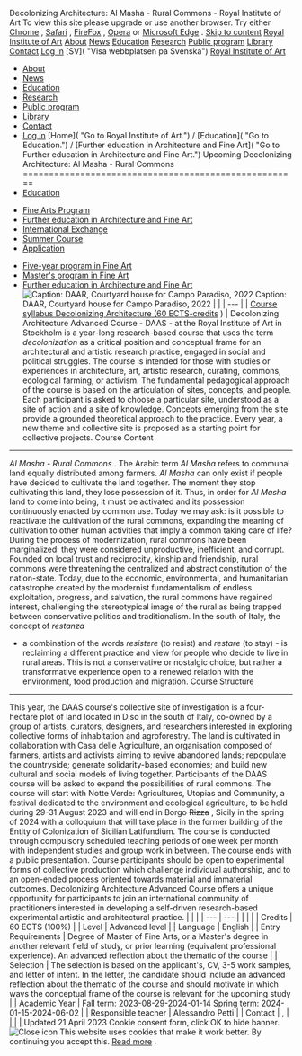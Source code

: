 Decolonizing Architecture: Al Masha - Rural Commons - Royal Institute of Art
To view this site please upgrade or use another browser. Try either
[Chrome]()
,
[Safari]()
,
[FireFox]()
,
[Opera]()
or
[Microsoft Edge]()
.
[Skip to content](#main)
[Royal Institute of Art]()
[About]()
[News]()
[Education]()
[Research]()
[Public program]()
[Library]()
[Contact]()
[Log in]()
[SV]( "Visa webbplatsen pa Svenska")
[Royal Institute of Art]()
* [About]()
* [News]()
* [Education]()
* [Research]()
* [Public program]()
* [Library]()
* [Contact]()
* [Log in]()
[Home]( "Go to Royal Institute of Art.")
/
[Education]( "Go to Education.")
/
[Further education in Architecture and Fine Art]( "Go to Further education in Architecture and Fine Art.")
Upcoming
Decolonizing Architecture: Al Masha - Rural Commons
=====================================================
* [Education]()
+ [Fine Arts Program]()
+ [Further education in Architecture and Fine Art]()
+ [International Exchange]()
+ [Summer Course]()
+ [Application]()
- [Five-year program in Fine Art]()
- [Master's program in Fine Art]()
- [Further education in Architecture and Fine Art]()
![Caption: DAAR, Courtyard house for Campo Paradiso, 2022]()
Caption: DAAR, Courtyard house for Campo Paradiso, 2022
| |
| --- |
| [Course syllabus Decolonizing Architecture (60 ECTS-credits]()
)
|
Decolonizing Architecture Advanced Course - DAAS - at the Royal Institute of Art in Stockholm is a year-long research-based
course that uses the term
*decolonization*
as a critical position and conceptual frame for an architectural and artistic research practice, engaged in social and political struggles. The course is intended for those with studies or experiences in architecture, art, artistic research, curating, commons, ecological farming, or activism.
The fundamental pedagogical approach of the course is based on the articulation of sites, concepts, and people. Each participant is asked to choose a particular site, understood as a site of action and a site of knowledge. Concepts emerging from the site provide a grounded theoretical approach to the practice. Every year, a new theme and collective site is proposed as a starting point for collective projects.
Course Content
----------------
*Al Masha - Rural Commons*
. The Arabic term
*Al Masha*
refers to communal land equally distributed among farmers.
*Al Masha*
can only exist if people have decided to cultivate the land together. The moment they stop cultivating this land, they lose possession of it. Thus, in order for
*Al Masha*
land to come into being, it must be activated and its possession continuously enacted by common use. Today we may ask: is it possible to reactivate the cultivation of the rural commons, expanding the meaning of cultivation to other human activities that imply a common taking care of life?
During the process of modernization, rural commons have been marginalized: they were considered unproductive, inefficient, and corrupt. Founded on local trust and reciprocity, kinship and friendship, rural commons were threatening the centralized and abstract constitution of the nation-state. Today, due to the economic, environmental, and humanitarian catastrophe created by the modernist fundamentalism of endless exploitation, progress, and salvation, the rural commons have regained interest, challenging the stereotypical image of the rural as being trapped between conservative politics and traditionalism.
In the south of Italy, the concept of
*restanza*
- a combination of the words
*resistere*
(to resist) and
*restare*
(to stay) - is reclaiming a different practice and view for people who decide to live in rural areas. This is not a conservative or nostalgic choice, but rather a transformative experience open to a renewed relation with the environment, food production and migration.
Course Structure
------------------
This year, the DAAS course's collective site of investigation is a four-hectare plot of land located in Diso in the south of Italy, co-owned by a group of artists, curators, designers, and researchers interested in exploring collective forms of inhabitation and agroforestry. The land is cultivated in collaboration with Casa delle Agriculture, an organisation composed of farmers, artists and activists aiming to revive abandoned lands; repopulate the countryside; generate solidarity-based economies; and build new cultural and social models of living together. Participants of the DAAS course will be asked to expand the possibilities of rural commons. The course will start with Notte Verde: Agricultures, Utopias and Community, a festival dedicated to the environment and ecological agriculture, to be held during 29-31 August 2023 and will end in Borgo
~~Rizza~~
, Sicily in the spring of 2024 with a colloquium that will take place in the former building of the Entity of Colonization of Sicilian Latifundium.
The course is conducted through compulsory scheduled teaching periods of one week per month with independent studies and group work in between. The course ends with a public presentation. Course participants should be open to experimental forms of collective production which challenge individual authorship, and to an open-ended process oriented towards material and immaterial outcomes. Decolonizing Architecture Advanced Course offers a unique opportunity for participants to join an international community of practitioners interested in developing a self-driven research-based experimental artistic and architectural practice.
| | |
| --- | --- |
| | |
|
Credits
|
60 ECTS (100%)
|
|
Level
|
Advanced level
|
|
Language
|
English
|
|
Entry Requirements
|
Degree of Master of Fine Arts, or a Master's degree in another relevant field of study, or prior learning (equivalent professional experience). An advanced reflection about the thematic of the course
|
|
Selection
|
The selection is based on the applicant's, CV, 3-5 work samples, and letter of intent. In the letter, the candidate should include an advanced reflection about the thematic of the course and should motivate in which ways the conceptual frame of the course is relevant for the upcoming study
|
|
Academic Year
|
Fall term: 2023-08-29-2024-01-14
Spring term: 2024-01-15-2024-06-02
|
|
Responsible teacher
|
Alessandro Petti
|
|
Contact
|
,
|
| | |
Updated
21 April 2023
Cookie consent form, click OK to hide banner.
![Close icon]()
This website uses cookies that make it work better. By continuing you accept this.
[Read more]()
.